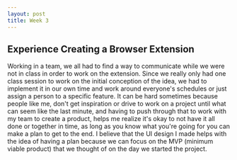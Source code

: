 ```yaml
---
layout: post
title: Week 3
---
```


## Experience Creating a Browser Extension

Working in a team, we all had to find a way to communicate while we were not in class in order to work on the extension. Since we really only had one class session to work on the initial conception of the idea, we had to implement it in our own time and work around everyone's schedules or just assign a person to a specific feature. It can be hard sometimes because people like me, don't get inspiration or drive to work on a project until what can seem like the last minute, and having to push through that to work with my team to create a product, helps me realize it's okay to not have it all done or together in time, as long as you know what you're going for you can make a plan to get to the end. I believe that the UI design I made helps with the idea of having a plan because we can focus on the MVP (minimum viable product) that we thought of on the day we started the project.